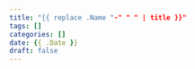 ```yaml
---
title: "{{ replace .Name "-" " " | title }}"
tags: []
categories: []
date: {{ .Date }}
draft: false
---
```


